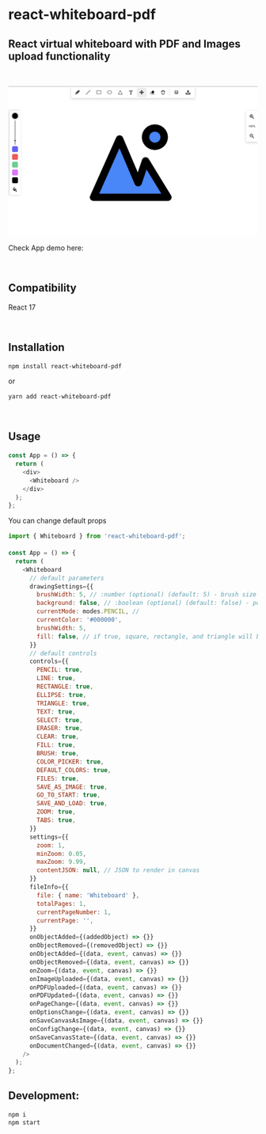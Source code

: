 # react-whiteboard-pdf

<div>
  <h2>
    React virtual whiteboard with PDF and Images upload functionality
    <br />
  </h2>
</div>

<br />

![Example](./app-example.png)

Check App demo here:



<br/>



## Compatibility

React 17

<br/>

## Installation

```shell
npm install react-whiteboard-pdf
```

or

```shell
yarn add react-whiteboard-pdf
```

<br/>

## Usage

```javascript
const App = () => {
  return (
    <div>
      <Whiteboard />
    </div>
  );
};
```

You can change default props

```javascript
import { Whiteboard } from 'react-whiteboard-pdf';

const App = () => {
  return (
    <Whiteboard
      // default parameters
      drawingSettings={{
        brushWidth: 5, // :number (optional) (default: 5) - brush size for drawing
        background: false, // :boolean (optional) (default: false) - polkadot as background picture
        currentMode: modes.PENCIL, //
        currentColor: '#000000',
        brushWidth: 5,
        fill: false, // if true, square, rectangle, and triangle will be filled with current color
      }}
      // default controls
      controls={{
        PENCIL: true,
        LINE: true,
        RECTANGLE: true,
        ELLIPSE: true,
        TRIANGLE: true,
        TEXT: true,
        SELECT: true,
        ERASER: true,
        CLEAR: true,
        FILL: true,
        BRUSH: true,
        COLOR_PICKER: true,
        DEFAULT_COLORS: true,
        FILES: true,
        SAVE_AS_IMAGE: true,
        GO_TO_START: true,
        SAVE_AND_LOAD: true,
        ZOOM: true,
        TABS: true,
      }}
      settings={{
        zoom: 1,
        minZoom: 0.05,
        maxZoom: 9.99,
        contentJSON: null, // JSON to render in canvas
      }}
      fileInfo={{
        file: { name: 'Whiteboard' },
        totalPages: 1,
        currentPageNumber: 1,
        currentPage: '',
      }}
      onObjectAdded={(addedObject) => {}}
      onObjectRemoved={(removedObject) => {}}
      onObjectAdded={(data, event, canvas) => {}}
      onObjectRemoved={(data, event, canvas) => {}}
      onZoom={(data, event, canvas) => {}}
      onImageUploaded={(data, event, canvas) => {}}
      onPDFUploaded={(data, event, canvas) => {}}
      onPDFUpdated={(data, event, canvas) => {}}
      onPageChange={(data, event, canvas) => {}}
      onOptionsChange={(data, event, canvas) => {}}
      onSaveCanvasAsImage={(data, event, canvas) => {}}
      onConfigChange={(data, event, canvas) => {}}
      onSaveCanvasState={(data, event, canvas) => {}}
      onDocumentChanged={(data, event, canvas) => {}}
    />
  );
};
```

## Development:

```shell
npm i
npm start
```


